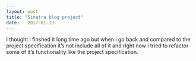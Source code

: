 ```yaml
---
layout: post
title: "Sinatra blog project"
date:   2017-01-13
---
```


I thought i finshed it long time ago but when i go back  and compared to the project specification it’s not include all of it and right now i tried to refactor some of it’s functionality like the project specification.
